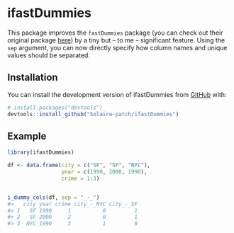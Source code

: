 
<!-- README.md is generated from README.Rmd. Please edit that file -->

# ifastDummies

This package improves the `fastDummies` package (you can check out their
original package [here](https://github.com/jacobkap/fastDummies/)) by a
tiny but – to me – significant feature. Using the `sep` argument, you
can now directly specify how column names and unique values should be
separated.

## Installation

You can install the development version of ifastDummies from
[GitHub](https://github.com/) with:

``` r
# install.packages("devtools")
devtools::install_github("Solaire-patch/ifastDummies")
```

## Example

``` r
library(ifastDummies)

df <- data.frame(city = c("SF", "SF", "NYC"),
                 year = c(1990, 2000, 1990),
                 crime = 1:3)


i_dummy_cols(df, sep = "_-_")
#>   city year crime city_-_NYC city_-_SF
#> 1   SF 1990     1          0         1
#> 2   SF 2000     2          0         1
#> 3  NYC 1990     3          1         0
```
